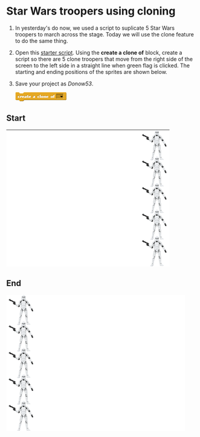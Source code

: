 # Star Wars troopers using cloning

1. In yesterday's do now, we used a script to suplicate 5 Star Wars troopers to march across the stage.  Today we will use the clone feature to do the same thing.

2. Open this [starter script](http://snap.berkeley.edu/snapsource/snap.html#present:Username=whuangpha&ProjectName=160425%20Do%20Now%20cloning). Using the **create a clone of** block, create a script so there are 5 clone troopers that move from the right side of the screen to the left side in a straight line when green flag is clicked. The starting and ending positions of the sprites are shown below.

3. Save your project as _Donow53_.

   ![create a clone of](images/create_a_clone_of.png)

## Start

  ![clone formation](images/clone_troopers_formation.png)

## End

  ![clone formation end](images/clone_troopers_formation_end.png)
